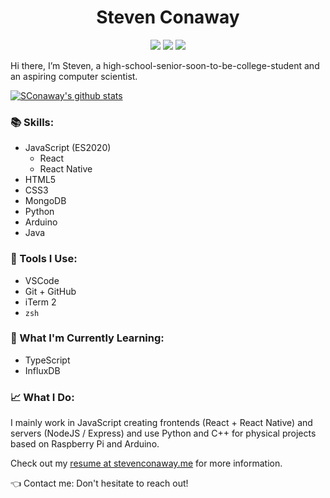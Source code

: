 <h1 align="center">Steven Conaway</h2>
<p align="center">
  <a href="https://stevenconaway.me/"><img src="https://img.shields.io/static/v1?label=me&message=stevenconaway.me&color=blue&logo=&style=flat-square&logoColor=white&link=stevenconaway.me" /></a>
  <a href="https://linkedin.com/in/steven-conaway"><img src="https://img.shields.io/static/v1?label=LinkedIn&message=steven-conaway&color=blue&logo=linkedin&style=flat-square&logoColor=white" /></a>
  <a href="mailto:sjconaway48@gmail.com"><img src="https://img.shields.io/static/v1?label=Gmail&message=sjconaway48@gmail.com&color=red&logo=gmail&style=flat-square&logoColor=white" /></a>
</p>

Hi there, I’m Steven, a high-school-senior-soon-to-be-college-student and an aspiring computer scientist.

[![SConaway's github stats](https://github-readme-stats.vercel.app/api?username=sconaway&count_private=true&show_icons=true&theme=dark&hide=stars)](https://github.com/SConaway)

### :books: Skills:
- JavaScript (ES2020)
  - React
  - React Native
- HTML5
- CSS3
- MongoDB
- Python
- Arduino
- Java

### :wrench: Tools I Use: 
- VSCode
- Git + GitHub
- iTerm 2
- `zsh`

### :book: What I'm Currently Learning: 
- TypeScript
- InfluxDB

### :chart_with_upwards_trend: What I Do:

I mainly work in JavaScript creating frontends (React + React Native) and servers (NodeJS / Express) and use Python and C++ for physical projects based on Raspberry Pi and Arduino. 

Check out my [resume at stevenconaway.me](https://stevenconaway.me) for more information.

:point_left: Contact me: Don't hesitate to reach out!

